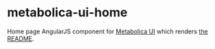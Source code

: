 # metabolica-ui-home

Home page AngularJS component for [Metabolica UI](https://github.com/dd-decaf/decaf-metabolica) which renders [the README](https://github.com/DD-DeCaF/decaf-metabolica/blob/master/README.md).
